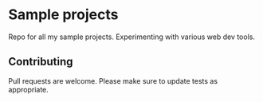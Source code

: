# Sample projects

Repo for all my sample projects. Experimenting with various web dev tools.

## Contributing
Pull requests are welcome.
Please make sure to update tests as appropriate.
